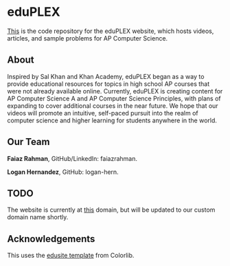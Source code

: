 # eduPLEX

[This](https://edu-plex.github.io/eduplex/) is the code repository for the eduPLEX website, which hosts videos, articles, and sample problems for AP Computer Science.

## About

Inspired by Sal Khan and Khan Academy, eduPLEX began as a way to provide educational resources for topics in high school AP courses that were not already available online. Currently, eduPLEX is creating content for AP Computer Science A and AP Computer Science Principles, with plans of expanding to cover additional courses in the near future. We hope that our videos will promote an intuitive, self-paced pursuit into the realm of computer science and higher learning for students anywhere in the world.

## Our Team

**Faiaz Rahman**, GitHub/LinkedIn: faiazrahman.

**Logan Hernandez**, GitHub: logan-hern.

## TODO

The website is currently at [this](https://edu-plex.github.io/eduplex/) domain, but will be updated to our custom domain name shortly.

## Acknowledgements
This uses the [edusite template](https://colorlib.com/wp/template/edusite/) from Colorlib.
